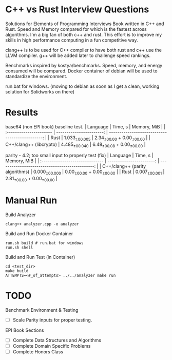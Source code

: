 # C++ vs Rust Interview Questions
Solutions for Elements of Programming Interviews Book written in C++ and Rust. Speed and Memory compared for which is the fastest across algorithms. I'm a big fan of both c++ and rust. This effort is to improve my skills in high performance computing in a fun competitive way. 

clang++ is to be used for C++ compiler to have both rust and c++ use the LLVM compiler. g++ will be added later to challenge speed rankings. 

Benchmarks inspired by kostya/benchmarks. Speed, memory, and energy consumed will be compared. Docker container of debian will be used to standardize the environment. 

run.bat for windows. (moving to debian as soon as I get a clean, working solution for Solidworks on there)

# Results
base64 (non EPI book) baseline test. 
|                Language |                  Time, s |                                     Memory, MiB |
| :---------------------- | -----------------------: | ----------------------------------------------: |
|                    Rust | 1.033<sub>±00.005</sub> | 2.34<sub>±00.00</sub> + 0.00<sub>±00.00</sub> |
| C++/clang++ (libcrypto) | 4.485<sub>±00.040</sub> | 6.48<sub>±00.08</sub> + 0.00<sub>±00.00</sub> |

parity - 4.2; too small input to properly test (fix)
|                        Language |                  Time, s |                                     Memory, MiB |
| :------------------------------ | -----------------------: | ----------------------------------------------: |
| C++/clang++ (parity algorithms) | 0.000<sub>±00.000</sub> | 0.00<sub>±00.00</sub> + 0.00<sub>±00.00</sub> |
|                            Rust | 0.007<sub>±00.001</sub> | 2.81<sub>±00.00</sub> + 0.00<sub>±00.00</sub> |



# Manual Run
Build Analyzer
```
clang++ analyzer.cpp -o analyzer 
```

Build and Run Docker Container
```
run.sh build # run.bat for windows
run.sh shell
```

Build and Run Test (in Container)
```
cd <test_dir>
make build
ATTEMPTS=<#_of_attempts> ../../analyzer make run
```

# TODO
Benchmark Environment & Testing
- [ ] Scale Parity inputs for proper testing. 

EPI Book Sections
- [ ] Complete Data Structures and Algorithms
- [ ] Complete Domain Specific Problems
- [ ] Complete Honors Class
